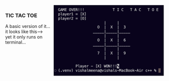 <img width="350" alt="game" src="view.png" align="right" >
<h3>TIC TAC TOE</h3>
A basic version of it...<br>
it looks like this--><br>
yet it only runs on terminal...
